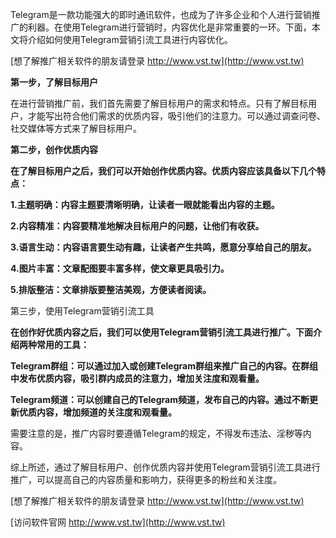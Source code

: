 Telegram是一款功能强大的即时通讯软件，也成为了许多企业和个人进行营销推广的利器。在使用Telegram进行营销时，内容优化是非常重要的一环。下面，本文将介绍如何使用Telegram营销引流工具进行内容优化。

[想了解推广相关软件的朋友请登录 http://www.vst.tw](http://www.vst.tw)

**第一步，了解目标用户**

在进行营销推广前，我们首先需要了解目标用户的需求和特点。只有了解目标用户，才能写出符合他们需求的优质内容，吸引他们的注意力。可以通过调查问卷、社交媒体等方式来了解目标用户。

**第二步，创作优质内容**

**在了解目标用户之后，我们可以开始创作优质内容。优质内容应该具备以下几个特点：**

**1.主题明确：内容主题要清晰明确，让读者一眼就能看出内容的主题。**

**2.内容精准：内容要精准地解决目标用户的问题，让他们有收获。**

**3.语言生动：内容语言要生动有趣，让读者产生共鸣，愿意分享给自己的朋友。**

**4.图片丰富：文章配图要丰富多样，使文章更具吸引力。**

**5.排版整洁：文章排版要整洁美观，方便读者阅读。**

第三步，使用Telegram营销引流工具

**在创作好优质内容之后，我们可以使用Telegram营销引流工具进行推广。下面介绍两种常用的工具：**

**Telegram群组：可以通过加入或创建Telegram群组来推广自己的内容。在群组中发布优质内容，吸引群内成员的注意力，增加关注度和观看量。**

**Telegram频道：可以创建自己的Telegram频道，发布自己的内容。通过不断更新优质内容，增加频道的关注度和观看量。**

需要注意的是，推广内容时要遵循Telegram的规定，不得发布违法、淫秽等内容。

综上所述，通过了解目标用户、创作优质内容并使用Telegram营销引流工具进行推广，可以提高自己的内容质量和影响力，获得更多的粉丝和关注度。

[想了解推广相关软件的朋友请登录 http://www.vst.tw](http://www.vst.tw)


[访问软件官网 http://www.vst.tw](http://www.vst.tw)
